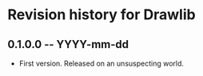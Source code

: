 # Revision history for Drawlib

## 0.1.0.0  -- YYYY-mm-dd

* First version. Released on an unsuspecting world.
